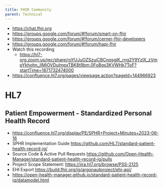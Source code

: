 ```yaml
---
title: FHIR Community
parent: Technical
---
```


- <https://chat.fhir.org>
- <https://groups.google.com/forum/#!forum/smart-on-fhir>
- <https://groups.google.com/forum/#!forum/cerner-fhir-developers>
- <https://groups.google.com/forum/#!forum/hapi-fhir>
- Watch this recording
	- <https://hl7-org.zoom.us/rec/share/roYUJuOZSzuiCBCnqsgjK_rng2Y9YzlX_zVmpYkhohn_IIMjOVDulmpxTBK8t9bm.0FoBgs3KVWHk7ToF?startTime=1671732474000>
- <https://confluence.hl7.org/pages/viewpage.action?pageId=144966923>

# HL7

## Patient Empowerment - Standardized Personal Health Record

- <https://confluence.hl7.org/display/PE/SPHR+Project+Minutes+2023-06-16>
- SPHR Implementation Guide <https://github.com/HL7/standard-patient-health-record-ig/>
- Source Code & Active Pull Requests <https://github.com/Open-Health-Manager/standard-patient-health-record-ig/pulls>
- Project Scope Statement: <https://jira.hl7.org/browse/PSS-2125>
- EHI Export <https://build.fhir.org/ig/argonautproject/ehi-api/>
- <https://open-health-manager.github.io/standard-patient-health-record-ig/datamodel.html>
